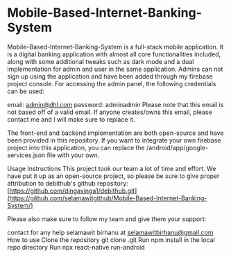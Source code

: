 # Mobile-Based-Internet-Banking-System


Mobile-Based-Internet-Banking-System is a full-stack mobile application. It is a digital banking application with almost all core functionalities included, along with some additional tweaks such as dark mode and a dual implementation for admin and user in the same application. Admins can not sign up using the application and have been added through my firebase project console. For accessing the admin panel, the following credentials can be used:

email: admin@dhl.com
password: adminadmin
Please note that this email is not based off of a valid email. If anyone creates/owns this email, please contact me and I will make sure to replace it.

The front-end and backend implementation are both open-source and have been provided in this repository. If you want to integrate your own firebase project into this application, you can replace the /android/app/google-services.json file with your own.

Usage Instructions
This project took our team a lot of time and effort. We have put it up as an open-source project, so please be sure to give proper attribution to debithub's github repository: [https://github.com/dingavinga1/debithub.git](https://github.com/selamawitgithub/Mobile-Based-Internet-Banking-System/)

Please also make sure to follow my team and give them your support:

contact for any help selamawit birhanu at selamawitbirhanu@gmail.com
How to use
Clone the repository git clone .git
Run npm install in the local repo directory
Run npx react-native run-android
